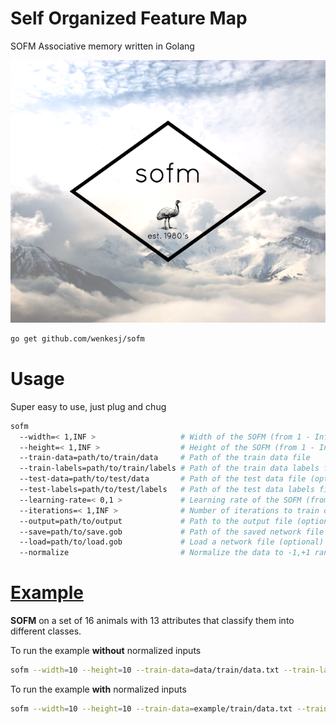 # Self Organized Feature Map
SOFM Associative memory written in Golang

![Logo](https://github.com/wenkesj/sofm/blob/master/logo.png)

```sh
go get github.com/wenkesj/sofm
```

# Usage
Super easy to use, just plug and chug

```sh
sofm
  --width=< 1,INF >                   # Width of the SOFM (from 1 - Infinity)
  --height=< 1,INF >                  # Height of the SOFM (from 1 - Infinity)
  --train-data=path/to/train/data     # Path of the train data file
  --train-labels=path/to/train/labels # Path of the train data labels file
  --test-data=path/to/test/data       # Path of the test data file (optional)
  --test-labels=path/to/test/labels   # Path of the test data labels file (optional)
  --learning-rate=< 0,1 >             # Learning rate of the SOFM (from 0 - 1)
  --iterations=< 1,INF >              # Number of iterations to train on (from 0 - Infinity)
  --output=path/to/output             # Path to the output file (optional)
  --save=path/to/save.gob             # Path of the saved network file (optional)
  --load=path/to/load.gob             # Load a network file (optional)
  --normalize                         # Normalize the data to -1,+1 range (optional)
```

# [Example](https://github.com/wenkesj/sofm/tree/master/example)
**SOFM** on a set of 16 animals with 13 attributes that classify them into different classes.

To run the example **without** normalized inputs

```sh
sofm --width=10 --height=10 --train-data=data/train/data.txt --train-labels=example/train/labels.txt --test-data=example/test/data.txt --test-labels=example/test/labels.txt --learning-rate=0.2 --iterations=32000 --output=results.normal.txt --save=example/save/network.gob
```

To run the example **with** normalized inputs

```sh
sofm --width=10 --height=10 --train-data=example/train/data.txt --train-labels=example/train/labels.txt --test-data=example/test/data.txt --test-labels=example/test/labels.txt --learning-rate=0.2 --iterations=32000 --output=results.thresholds.txt --save=example/save/network.gob --normalize
```
